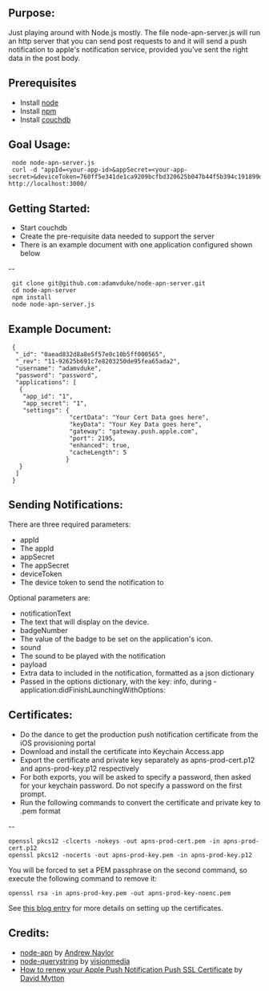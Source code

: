 Purpose:
-----------------

Just playing around with Node.js mostly. The file node-apn-server.js will run an http server that you can send post requests to and it will send a push
notification to apple's notification service, provided you've sent the right data in the post body. 

Prerequisites
-----------------

* Install [node](http://nodejs.org/)
* Install [npm](http://npmjs.org/)
* Install [couchdb](http://couchdb.apache.org/)

Goal Usage:
-----------------

     node node-apn-server.js
     curl -d "appId=<your-app-id>&appSecret=<your-app-secret>&deviceToken=760ff5e341de1ca9209bcfbd320625b047b44f5b394c191899dd5885a1f65bf2&notificationText=What%3F&badgeNumber=4&sound=default&payload=5+and+7" http://localhost:3000/

Getting Started:
-----------------

* Start couchdb
* Create the pre-requisite data needed to support the server
 * There is an example document with one application configured shown below

--

     git clone git@github.com:adamvduke/node-apn-server.git
     cd node-apn-server
     npm install
     node node-apn-server.js

Example Document:
----------------

     {
      "_id": "0aead832d8a8e5f57e0c10b5ff000565",
      "_rev": "11-92625b691c7e8203250de95fea65ada2",
      "username": "adamvduke",
      "password": "password",
      "applications": [
       {
        "app_id": "1",
        "app_secret": "1",
        "settings": {
                     "certData": "Your Cert Data goes here",
                     "keyData": "Your Key Data goes here",
                     "gateway": "gateway.push.apple.com",
                     "port": 2195,
                     "enhanced": true,
                     "cacheLength": 5
                    }
       }
      ]
     }

Sending Notifications:
----------------------

There are three required parameters:

* appId
 * The appId
* appSecret
 * The appSecret
* deviceToken
 * The device token to send the notification to

Optional parameters are:

* notificationText 
 * The text that will display on the device.
* badgeNumber 
 * The value of the badge to be set on the application's icon.
* sound 
 * The sound to be played with the notification
* payload 
 * Extra data to included in the notification, formatted as a json dictionary
 * Passed in the options dictionary, with the key: info, during -application:didFinishLaunchingWithOptions: 

Certificates:
-----------------

* Do the dance to get the production push notification certificate from the iOS provisioning portal
* Download and install the certificate into Keychain Access.app
* Export the certificate and private key separately as apns-prod-cert.p12 and apns-prod-key.p12 respectively
* For both exports, you will be asked to specify a password, then asked for your keychain password. Do not specify a password on the first prompt.
* Run the following commands to convert the certificate and private key to .pem format

--

    openssl pkcs12 -clcerts -nokeys -out apns-prod-cert.pem -in apns-prod-cert.p12
    openssl pkcs12 -nocerts -out apns-prod-key.pem -in apns-prod-key.p12

You will be forced to set a PEM passphrase on the second command, so execute the following command to remove it:

    openssl rsa -in apns-prod-key.pem -out apns-prod-key-noenc.pem

See [this blog entry](http://blog.serverdensity.com/2010/06/05/how-to-renew-your-apple-push-notification-push-ssl-certificate/) for more details on setting up the certificates.

Credits:
-----------------

* [node-apn](https://github.com/argon/node-apn) by [Andrew Naylor](https://github.com/argon)
* [node-querystring](https://github.com/visionmedia/node-querystring) by [visionmedia](https://github.com/visionmedia/)
* [How to renew your Apple Push Notification Push SSL Certificate](http://blog.serverdensity.com/2010/06/05/how-to-renew-your-apple-push-notification-push-ssl-certificate/) by [David Mytton](http://blog.serverdensity.com/author/dmytton/) 
